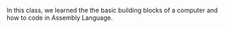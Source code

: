 In this class, we learned the the basic building blocks of a computer and how to code in Assembly Language. 